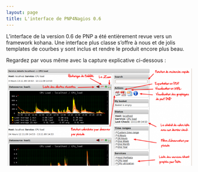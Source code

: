 ```yaml
---
layout: page
title: L'interface de PNP4Nagios 0.6
---
```


L’interface de la version 0.6 de PNP a été entièrement revue vers un
framework kohana. Une interface plus classe s’offre à nous et de jolis
templates de courbes y sont inclus et rendre le produit encore plus
beau.

Regardez par vous même avec la capture explicative ci-dessous :

[![](../../../assets/media/addons/pnp/pnp-interface.png@w=700)](../../../_detail/addons/pnp/pnp-interface.png@id=nagios%253Aaddons%253Apnp%253Apnp-interface.html "addons:pnp:pnp-interface.png")